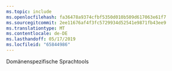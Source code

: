 ```yaml
---
ms.topic: include
ms.openlocfilehash: fa36478a9374cfbf5350d010b509d617063e61f7
ms.sourcegitcommit: 2ee11676af4f3fc5729934d52541e9871fb43ee9
ms.translationtype: MT
ms.contentlocale: de-DE
ms.lasthandoff: 05/17/2019
ms.locfileid: "65844986"
---
```

Domänenspezifische Sprachtools